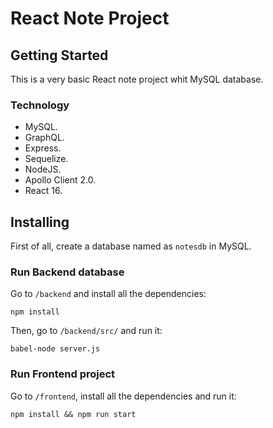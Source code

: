 # React Note Project

## Getting Started
This is a very basic React note project whit MySQL database.

### Technology

* MySQL.
* GraphQL.
* Express.
* Sequelize.
* NodeJS.
* Apollo Client 2.0.
* React 16.

## Installing

First of all, create a database named as `notesdb` in MySQL.

### Run Backend database
Go to `/backend` and install all the dependencies:

```
npm install
```
Then, go to `/backend/src/` and run it:

```
babel-node server.js
```

### Run Frontend project

Go to `/frontend`, install all the dependencies and run it:

```
npm install && npm run start
```
